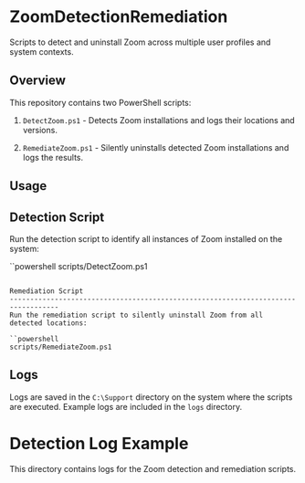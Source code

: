 # ZoomDetectionRemediation

Scripts to detect and uninstall Zoom across multiple user profiles and system contexts.

## Overview

This repository contains two PowerShell scripts:

1. `DetectZoom.ps1`  - Detects Zoom installations and logs their locations and versions.

2. `RemediateZoom.ps1`  - Silently uninstalls detected Zoom installations and logs the results.

## Usage

Detection Script
-------------------------------------------------------------------------------------------
Run the detection script to identify all instances of Zoom installed on the system:

``powershell
scripts/DetectZoom.ps1
```

Remediation Script
----------------------------------------------------------------------------------
Run the remediation script to silently uninstall Zoom from all detected locations:

``powershell
scripts/RemediateZoom.ps1
```

## Logs

Logs are saved in the `C:\Support` directory on the system where the scripts are executed. Example logs are included in the `logs` directory.

# Detection Log Example

This directory contains logs for the Zoom detection and remediation scripts.

